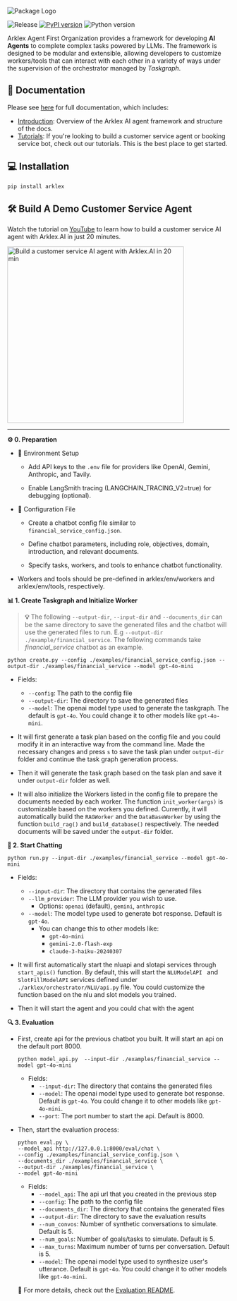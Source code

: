 <p align="left">
  <img src="https://raw.githubusercontent.com/arklexai/Agent-First-Organization/main/assets/static/img/arklexai.png" alt="Package Logo" style="vertical-align: middle; margin-right: 10px;">
</p>

![Release](https://img.shields.io/github/release/arklexai/Agent-First-Organization?logo=github)
[![PyPI version](https://img.shields.io/pypi/v/arklex.svg)](https://pypi.org/project/arklex)
![Python version](https://img.shields.io/pypi/pyversions/arklex)

Arklex Agent First Organization provides a framework for developing **AI Agents** to complete complex tasks powered by LLMs. The framework is designed to be modular and extensible, allowing developers to customize workers/tools that can interact with each other in a variety of ways under the supervision of the orchestrator managed by *Taskgraph*. 

## 📖 Documentation

Please see [here](https://www.arklex.ai/qa/open-source) for full documentation, which includes:
* [Introduction](https://arklexai.github.io/Agent-First-Organization/docs/intro): Overview of the Arklex AI agent framework and structure of the docs.
* [Tutorials](https://arklexai.github.io/Agent-First-Organization/docs/tutorials/intro): If you're looking to build a customer service agent or booking service bot, check out our tutorials. This is the best place to get started. 


## 💻 Installation 
```
pip install arklex
```

## 🛠️ Build A Demo Customer Service Agent

Watch the tutorial on [YouTube](https://youtu.be/y1P2Ethvy0I) to learn how to build a customer service AI agent with Arklex.AI in just 20 minutes.

<a href="https://youtu.be/y1P2Ethvy0I" target="_blank">
  <img src="https://raw.githubusercontent.com/arklexai/Agent-First-Organization/main/assets/static/img/youtube_screenshot.png" alt="Build a customer service AI agent with Arklex.AI in 20 min" width="400">
</a>

***


**⚙️ 0. Preparation**

* 📂 Environment Setup

  *	Add API keys to the `.env` file for providers like OpenAI, Gemini, Anthropic, and Tavily.

  *	Enable LangSmith tracing (LANGCHAIN_TRACING_V2=true) for debugging (optional).

* 📄 Configuration File

  *	Create a chatbot config file similar to `financial_service_config.json`.

  *	Define chatbot parameters, including role, objectives, domain, introduction, and relevant documents.

  *	Specify tasks, workers, and tools to enhance chatbot functionality.

*	Workers and tools should be pre-defined in arklex/env/workers and arklex/env/tools, respectively.


**📊 1. Create Taskgraph and Initialize Worker**

> **:bulb:** The following `--output-dir`, `--input-dir` and `--documents_dir` can be the same directory to save the generated files and the chatbot will use the generated files to run. E.g `--output-dir ./example/financial_service`. The following commands take *financial_service* chatbot as an example.

```
python create.py --config ./examples/financial_service_config.json --output-dir ./examples/financial_service --model gpt-4o-mini
```

* Fields:
  * `--config`: The path to the config file
  * `--output-dir`: The directory to save the generated files
  * `--model`: The openai model type used to generate the taskgraph. The default is `gpt-4o`. You could change it to other models like `gpt-4o-mini`.

* It will first generate a task plan based on the config file and you could modify it in an interactive way from the command line. Made the necessary changes and press `s` to save the task plan under `output-dir` folder and continue the task graph generation process.
* Then it will generate the task graph based on the task plan and save it under `output-dir` folder as well.
* It will also initialize the Workers listed in the config file to prepare the documents needed by each worker. The function `init_worker(args)` is customizable based on the workers you defined. Currently, it will automatically build the `RAGWorker` and the `DataBaseWorker` by using the function `build_rag()` and `build_database()` respectively. The needed documents will be saved under the `output-dir` folder.


**💬 2. Start Chatting**
```
python run.py --input-dir ./examples/financial_service --model gpt-4o-mini
```

* Fields:
  * `--input-dir`: The directory that contains the generated files
  * `--llm_provider`: The LLM provider you wish to use. 
    - Options: `openai` (default), `gemini`, `anthropic`
  * `--model`: The model type used to generate bot response. Default is `gpt-4o`. 
    - You can change this to other models like:
      - `gpt-4o-mini`
      - `gemini-2.0-flash-exp`
      - `claude-3-haiku-20240307`
  

* It will first automatically start the nluapi and slotapi services through `start_apis()` function. By default, this will start the `NLUModelAPI ` and `SlotFillModelAPI` services defined under `./arklex/orchestrator/NLU/api.py` file. You could customize the function based on the nlu and slot models you trained.
* Then it will start the agent and you could chat with the agent



**🔍 3. Evaluation**

  * First, create api for the previous chatbot you built. It will start an api on the default port 8000.
    ```
    python model_api.py  --input-dir ./examples/financial_service --model gpt-4o-mini
    ```

    * Fields:
      * `--input-dir`: The directory that contains the generated files
      * `--model`: The openai model type used to generate bot response. Default is `gpt-4o`. You could change it to other models like `gpt-4o-mini`.
      * `--port`: The port number to start the api. Default is 8000.

  * Then, start the evaluation process: 
    ```
    python eval.py \
    --model_api http://127.0.0.1:8000/eval/chat \
    --config ./examples/financial_service_config.json \
    --documents_dir ./examples/financial_service \
    --output-dir ./examples/financial_service \
    --model gpt-4o-mini
    ```
    * Fields:
      * `--model_api`: The api url that you created in the previous step
      * `--config`: The path to the config file
      * `--documents_dir`: The directory that contains the generated files
      * `--output-dir`: The directory to save the evaluation results
      * `--num_convos`: Number of synthetic conversations to simulate. Default is 5.
      * `--num_goals`: Number of goals/tasks to simulate. Default is 5.
      * `--max_turns`: Maximum number of turns per conversation. Default is 5.
      * `--model`: The openai model type used to synthesize user's utterance. Default is `gpt-4o`. You could change it to other models like `gpt-4o-mini`.
  
    📄 For more details, check out the [Evaluation README](https://github.com/arklexai/Agent-First-Organization/blob/main/arklex/evaluation/README.md).